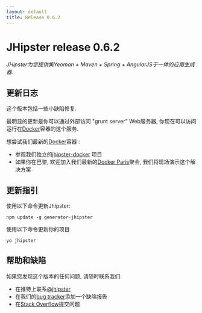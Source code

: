 ```yaml
---
layout: default
title: Release 0.6.2
---
```


JHipster release 0.6.2
==================

*JHipster为您提供集Yeoman + Maven + Spring + AngularJS于一体的应用生成器.*

更新日志
----------

这个版本包括一些小缺陷修复.

最明显的更新是你可以通过外部访问 "grunt server" Web服务器, 你现在可以访问运行在[Docker](https://www.docker.io/)容器的这个服务.

想尝试我们最新的[Docker](https://www.docker.io/)容器 :

- 参观我们独立的[jhipster-docker](https://github.com/jhipster/jhipster-docker) 项目
- 如果你在巴黎, 欢迎加入我们最新的[Docker Paris](http://www.meetup.com/Docker-Paris/events/156241722/)聚会, 我们将现场演示这个解决方案 

更新指引
------------

使用以下命令更新Jhipster:

```
npm update -g generator-jhipster
```

使用以下命令更新你的项目

```
yo jhipster
```

帮助和缺陷
--------------

如果您发现这个版本的任何问题, 请随时联系我们:

- 在推特上联系[@jhipster](https://twitter.com/jhipster)
- 在我们的[bug tracker](https://github.com/jhipster/generator-jhipster/issues?state=open)添加一个缺陷报告
- 在[Stack Overflow](http://stackoverflow.com/tags/jhipster/info)提交问题
